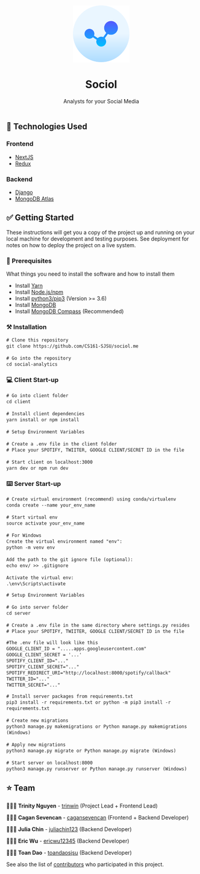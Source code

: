 <p align="center">
    <img width="150" src="./public/sociol_logo.png">
</p>

<h1 align="center">Sociol</h1>

<div align="center">
Analysts for your Social Media</br></br>
</div>

## 📂 Technologies Used

### Frontend

- [NextJS]()
- [Redux](https://github.com/reduxjs/redux)

### Backend

- [Django](https://github.com/django/django)
- [MongoDB Atlas]()

## ✅ Getting Started

These instructions will get you a copy of the project up and running on your local machine for development and testing purposes. See deployment for notes on how to deploy the project on a live system.

### 📍 Prerequisites

What things you need to install the software and how to install them

- Install [Yarn](https://classic.yarnpkg.com/en/docs/install/#mac-stable)
- Install [Node.js/npm](https://nodejs.org/en/download/)
- Install [python3/pip3](https://www.python.org/downloads/) (Version >= 3.6)
- Install [MongoDB](https://docs.mongodb.com/manual/tutorial/install-mongodb-on-os-x/)
- Install [MongoDB Compass](https://docs.mongodb.com/compass/master/install) (Recommended)

### ⚒️ Installation

```
# Clone this repository
git clone https://github.com/CS161-SJSU/sociol.me

# Go into the repository
cd social-analytics
```

### 💻 Client Start-up

```
# Go into client folder
cd client

# Install client dependencies
yarn install or npm install

# Setup Environment Variables

# Create a .env file in the client folder
# Place your SPOTIFY, TWIITER, GOOGLE CLIENT/SECRET ID in the file

# Start client on localhost:3000
yarn dev or npm run dev
```

### ⌨️ Server Start-up

```
# Create virtual environment (recommend) using conda/virtualenv
conda create --name your_env_name

# Start virtual env
source activate your_env_name

# For Windows
Create the virtual environment named "env":
python -m venv env

Add the path to the git ignore file (optional):
echo env/ >> .gitignore

Activate the virtual env:
.\env\Scripts\activate
```

```
# Setup Environment Variables

# Go into server folder
cd server

# Create a .env file in the same directory where settings.py resides
# Place your SPOTIFY, TWIITER, GOOGLE CLIENT/SECRET ID in the file
```

```
#The .env file will look like this
GOOGLE_CLIENT_ID = ".....apps.googleusercontent.com"
GOOGLE_CLIENT_SECRET = '...'
SPOTIFY_CLIENT_ID="..."
SPOTIFY_CLIENT_SECRET="..."
SPOTIFY_REDIRECT_URI="http://localhost:8000/spotify/callback"
TWITTER_ID="..."
TWITTER_SECRET="..."
```

```
# Install server packages from requirements.txt
pip3 install -r requirements.txt or python -m pip3 install -r requirements.txt

# Create new migrations
python3 manage.py makemigrations or Python manage.py makemigrations (Windows)

# Apply new migrations
python3 manage.py migrate or Python manage.py migrate (Windows)

# Start server on localhost:8000
python3 manage.py runserver or Python manage.py runserver (Windows)
```

## ⭐️ Team

👩🏻‍💻 **Trinity Nguyen** - [trinwin](https://github.com/trinwin) (Project Lead + Frontend Lead)

👨🏻‍💻 **Cagan Sevencan** - [cagansevencan](https://github.com/cagansevencan) (Frontend + Backend Developer)

👩🏻‍💻 **Julia Chin** - [juliachin123](https://github.com/juliachin123) (Backend Developer)

👨🏻‍💻 **Eric Wu** - [ericwu12345](https://github.com/ericwu12345) (Backend Developer)

👨🏻‍💻 **Toan Dao** - [toandaosjsu](https://github.com/toandaosjsu) (Backend Developer)

See also the list of [contributors](https://github.com/CS161-SJSU/sociol.me/graphs/contributors) who participated in this project.
